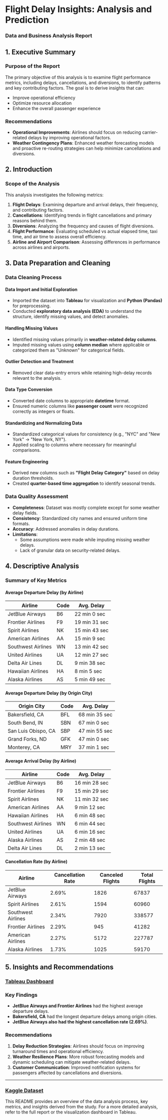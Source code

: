 # Flight Delay Insights: Analysis and Prediction
### Data and Business Analysis Report


## 1. Executive Summary

### Purpose of the Report
The primary objective of this analysis is to examine flight performance metrics, including delays, cancellations, and diversions, to identify patterns and key contributing factors. The goal is to derive insights that can:
- Improve operational efficiency
- Optimize resource allocation
- Enhance the overall passenger experience

### Recommendations
- **Operational Improvements**: Airlines should focus on reducing carrier-related delays by improving operational factors.
- **Weather Contingency Plans**: Enhanced weather forecasting models and proactive re-routing strategies can help minimize cancellations and diversions.

## 2. Introduction

### Scope of the Analysis
This analysis investigates the following metrics:
1. **Flight Delays**: Examining departure and arrival delays, their frequency, and contributing factors.
2. **Cancellations**: Identifying trends in flight cancellations and primary reasons behind them.
3. **Diversions**: Analyzing the frequency and causes of flight diversions.
4. **Flight Performance**: Evaluating scheduled vs actual elapsed time, taxi time, and air time to assess overall efficiency.
5. **Airline and Airport Comparison**: Assessing differences in performance across airlines and airports.

## 3. Data Preparation and Cleaning

### Data Cleaning Process
#### Data Import and Initial Exploration
- Imported the dataset into **Tableau** for visualization and **Python (Pandas)** for preprocessing.
- Conducted **exploratory data analysis (EDA)** to understand the structure, identify missing values, and detect anomalies.

#### Handling Missing Values
- Identified missing values primarily in **weather-related delay columns**.
- Imputed missing values using **column median** where applicable or categorized them as "Unknown" for categorical fields.

#### Outlier Detection and Treatment
- Removed clear data-entry errors while retaining high-delay records relevant to the analysis.

#### Data Type Conversion
- Converted date columns to appropriate **datetime** format.
- Ensured numeric columns like **passenger count** were recognized correctly as integers or floats.

#### Standardizing and Normalizing Data
- Standardized categorical values for consistency (e.g., "NYC" and "New York" → "New York, NY").
- Applied scaling to columns where necessary for meaningful comparisons.

#### Feature Engineering
- Derived new columns such as **"Flight Delay Category"** based on delay duration thresholds.
- Created **quarter-based time aggregation** to identify seasonal trends.

### Data Quality Assessment
- **Completeness**: Dataset was mostly complete except for some weather delay fields.
- **Consistency**: Standardized city names and ensured uniform time formats.
- **Accuracy**: Addressed anomalies in delay durations.
- **Limitations**:
  - Some assumptions were made while imputing missing weather delays.
  - Lack of granular data on security-related delays.

## 4. Descriptive Analysis

### Summary of Key Metrics

#### **Average Departure Delay (by Airline)**
| Airline | Code | Avg. Delay |
|---------|------|------------|
| JetBlue Airways | B6 | 22 min 0 sec |
| Frontier Airlines | F9 | 19 min 31 sec |
| Spirit Airlines | NK | 15 min 43 sec |
| American Airlines | AA | 15 min 9 sec |
| Southwest Airlines | WN | 13 min 42 sec |
| United Airlines | UA | 12 min 27 sec |
| Delta Air Lines | DL | 9 min 38 sec |
| Hawaiian Airlines | HA | 8 min 5 sec |
| Alaska Airlines | AS | 5 min 49 sec |

#### **Average Departure Delay (by Origin City)**
| Origin City | Code | Avg. Delay |
|------------|------|------------|
| Bakersfield, CA | BFL | 68 min 35 sec |
| South Bend, IN | SBN | 67 min 0 sec |
| San Luis Obispo, CA | SBP | 47 min 55 sec |
| Grand Forks, ND | GFK | 47 min 0 sec |
| Monterey, CA | MRY | 37 min 1 sec |

#### **Average Arrival Delay (by Airline)**
| Airline | Code | Avg. Delay |
|---------|------|------------|
| JetBlue Airways | B6 | 16 min 28 sec |
| Frontier Airlines | F9 | 15 min 29 sec |
| Spirit Airlines | NK | 11 min 32 sec |
| American Airlines | AA | 9 min 12 sec |
| Hawaiian Airlines | HA | 6 min 48 sec |
| Southwest Airlines | WN | 6 min 44 sec |
| United Airlines | UA | 6 min 16 sec |
| Alaska Airlines | AS | 2 min 48 sec |
| Delta Air Lines | DL | 2 min 13 sec |

#### **Cancellation Rate (by Airline)**
| Airline | Cancellation Rate | Canceled Flights | Total Flights |
|---------|------------------|------------------|--------------|
| JetBlue Airways | 2.69% | 1826 | 67837 |
| Spirit Airlines | 2.61% | 1594 | 60960 |
| Southwest Airlines | 2.34% | 7920 | 338577 |
| Frontier Airlines | 2.29% | 945 | 41282 |
| American Airlines | 2.27% | 5172 | 227787 |
| Alaska Airlines | 1.73% | 1025 | 59170 |

## 5. Insights and Recommendations
### [Tableau Dashboard](https://public.tableau.com/views/Airline_17395903157640/AirlineDelay?:language=en-US&:sid=&:redirect=auth&:display_count=n&:origin=viz_share_link)

### Key Findings
- **JetBlue Airways and Frontier Airlines** had the highest average departure delays.
- **Bakersfield, CA** had the longest departure delays among origin cities.
- **JetBlue Airways also had the highest cancellation rate (2.69%)**.

### Recommendations
1. **Delay Reduction Strategies**: Airlines should focus on improving turnaround times and operational efficiency.
2. **Weather Resilience Plans**: More robust forecasting models and dynamic scheduling can mitigate weather-related delays.
3. **Customer Communication**: Improved notification systems for passengers affected by cancellations and diversions.

---
### [Kaggle Dataset](https://www.kaggle.com/datasets/patrickzel/flight-delay-and-cancellation-dataset-2019-2023?select=flights_sample_3m.csv) 

This README provides an overview of the data analysis process, key metrics, and insights derived from the study. For a more detailed analysis, refer to the full report or the visualization dashboard in Tableau.
